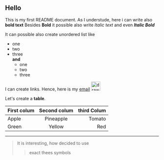 ## Hello 
This is my first README document.
As I understude, here i can write also **bold text**
Besides **Bold** it possible also write *Italic text* and even **_Italic Bold_**

It can possible also create unordered list like
- one
- two
- three <br>
**and**
    - one
    - two
    - three

I can create links. Hence, here is my [email](rafaelafrikyan95@gmail.com) <img src="https://mpng.subpng.com/20180718/vws/kisspng-email-logo-bounce-address-computer-icons-message-online-application-5b4f433eed6ac1.5937710415319212149725.jpg" alt="drawing" width="30"/>

Let's create a **table**.

| First colum   | Second colum   | third Colum|
| --------------| :------------: |-----------:|
| Apple         | Pineapple      | Tomato     |
| Green         | Yellow         | Red        |
***
> It is interesting, how decided to use 
>
>
>
>> exact thees symbols
